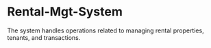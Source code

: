 # Rental-Mgt-System
The system handles operations related to managing rental properties, tenants, and transactions.
